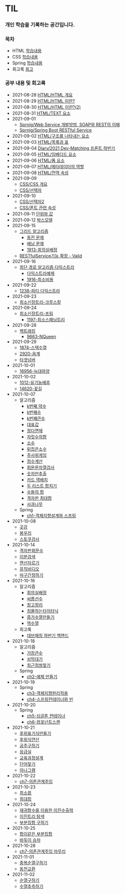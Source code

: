 # TIL
### 개인 학습을 기록하는 공간입니다.

### 목차

- HTML [학습내용](./html)
- CSS [학습내용](./css)
- Spring [학습내용](./spring) 
- 회고록 [회고](./diary)

### 공부 내용 및 회고록 

- 2021-08-28 [HTML/HTML 개요](./html/Section0-HTML개요/20210828-HTML개요.md)
- 2021-08-29 [HTML/HTML 이란?](./html/Section1-HTML/20210829-HTML.md)
- 2021-08-30 [HTML/HTML 이란?(2)](./html/Section1-HTML/20210830-HTML(2).md)
- 2021-08-31 [HTML/TEXT 요소](./html/Section2-TEXT요소/20210831-TEXT요소.md)
- 2021-09-01 
  - [Sprnig/Web Service 개발방법, SOAP와 REST의 이해](./spring-boot-RESTful/Section0-WebServiceANDWebApplication/WebService개발방법SOAP과REST의이해.md)
  - [Sprnig/Spring Boot RESTful Service](./spring-boot-RESTful/Section1-SpringBoot로개발하는RESTfulService/SpringBoot-RESTfulService.md.md)
- 2021-09-02 [HTML/구조를 나타내는 요소](./html/Section3-구조를나타내는요소/20210902-구조를나타내는요소.md)
- 2021-09-03 [HTML/목록과 표](./html/Section4-목록과표/20210903-목록과표.md)
- 2021-09-04 [Diary/2021 Dev-Matching 프론트 하반기](./diary/20210904DevMatching하반기.md)
- 2021-09-05 [HTML/임베디드 요소](./html/Section5-임베디드요소/20210905-임베디드요소.md)
- 2021-09-06 [HTML/폼 요소](./html/Section6-폼요소/20210906-폼요소.md)
- 2021-09-07 [HTML/메타데이터의 역할](./html/Section7-메타데이터의역할/20210907-메타데이터.md)
- 2021-09-08 [HTML/전역 속성](./html/Section8-전역속성/20210908-전역속성.md)
- 2021-09-09 
  - [CSS/CSS 개요](./css/Section0-CSS개요/20210909-CSS개요.md)
  - [CSS/선택자](./css/Section1-선택자/20210909-선택자.md) 
- 2021-09-10 
  - [CSS/선택자2](./css/Section1-선택자/20210909-선택자.md)
  - [CSS/폰트 관련 속성](./css/Section2-폰트관련속성/20210910-폰트관련속성.md)
- 2021-09-11 [단위와 값](./css/Section3-단위와값/20210911-단위와값.md)
- 2021-09-12 [박스모델](./css/Section4-박스모델/20210912-박스모델.md)
- 2021-09-15 
  - [그리드 알고리즘](./algorithm/Greedy/탐욕알고리즘.md)
    - [동전 문제](./algorithm/Greedy/problems/동전문제.py)
    - [배낭 문제](./algorithm/Greedy/problems/배낭문제.py)
    - [1913-회의실배정](./algorithm/Greedy/problems/1913-회의실배정.py)
  - [RESTfulService기능 확장 - Valid](./spring-boot-RESTful/Section3-RESTfulService기능확장/RESTfulService기능확장.md)
- 2021-09-16 
  - [최단 경로 알고리즘 다익스트라](./algorithm/최단경로/최단경로알고리즘.md)
    - [다익스트라예제](./algorithm/최단경로/다익스트라예제.py)
    - [1916-최소비용](./algorithm/최단경로/problems/1916-최소비용.py)
- 2021-09-22
  - [1238-파티 다익스트라](./algorithm/최단경로/problems/1238-파티.py)
- 2021-09-23
  - [최소신장트리-크루스칼](./algorithm/최소신장트리/최소신장트리.md)
- 2021-09-24
  - [최소신장트리-프림](./algorithm/최소신장트리/최소신장트리.md)
    - [1197-최소스패닝트리](./algorithm/최소신장트리/problems/1197-최소스패닝트리.py)
- 2021-09-28
  - [백트래킹](./algorithm/백트래킹/백트래킹.md)
    - [9663-NQueen](./algorithm/백트래킹/problems/9663-NQueen.py)
- 2021-09-29
  - [1874-스택수열](./algorithm/problems/1874-스택수열.py)
  - [2920-음계](./algorithm/problems/2920-음계.py)
  - [타겟넘버](./algorithm/problems/타겟넘버.py)
- 2021-10-01
  - [16956-늑대와양](./algorithm/problems/16956-늑대와양.py)
- 2021-10-02
  - [1012-유기농배추](./algorithm/problems/1012-유기농배추.py)
  - [14620-꽃길](./algorithm/problems/14620-꽃길.py)
- 2021-10-07
  - 알고리즘
    - [k번째 약수](./algorithm/코딩구현력기르기/k번째약수.py)
    - [k번째수](./algorithm/코딩구현력기르기/k번째수.py)
    - [k번째큰수](./algorithm/코딩구현력기르기/k번째큰수.py)
    - [대표값](./algorithm/코딩구현력기르기/대표값.py)
    - [정다면체](./algorithm/코딩구현력기르기/정다면체.py)
    - [자릿수의합](./algorithm/코딩구현력기르기/자릿수의합.py)
    - [소수](./algorithm/코딩구현력기르기/소수.py)
    - [뒤집은소수](./algorithm/코딩구현력기르기/뒤집은소수.py)
    - [주사위게임](./algorithm/코딩구현력기르기/주사위게임.py)
    - [점수계산](./algorithm/코딩구현력기르기/점수계산.py)
    - [회문문자열검사](./algorithm/탐색시뮬레이션(string,1차원,2차원)/회문문자열검사.py)
    - [숫자만추출](./algorithm/탐색시뮬레이션(string,1차원,2차원)/숫자만추출.py)
    - [카드 역배치](./algorithm/탐색시뮬레이션(string,1차원,2차원)/카드역배치.py)
    - [두 리스트 합치기](./algorithm/탐색시뮬레이션(string,1차원,2차원)/두리스트합치기.py)
    - [수들의 합](./algorithm/탐색시뮬레이션(string,1차원,2차원)/수들의합.py)
    - [격자판 최대합](./algorithm/탐색시뮬레이션(string,1차원,2차원)/격자판최대합.py)
    - [사과나무](./algorithm/탐색시뮬레이션(string,1차원,2차원)/사과나무.py)
  - Spring
    - [ch1-객체지향설계와 스프링](./spring/spring-basic/ch1-객체지향설계와스프링)
- 2021-10-08
  - [곳감](./algorithm/탐색시뮬레이션(string,1차원,2차원)/곳감.py)
  - [봉우리](./algorithm/탐색시뮬레이션(string,1차원,2차원)/봉우리.py)
  - [스토쿠검사](./algorithm/탐색시뮬레이션(string,1차원,2차원)/스토쿠검사.py)
- 2021-10-14
  - [격자판회문수](./algorithm/탐색시뮬레이션(string,1차원,2차원)/격자판회문수.py)
  - [이분검색](./algorithm/이분탐색/이분검색.py)
  - [랜선자르기](./algorithm/이분탐색/랜선자르기.py)
  - [뮤직비디오](./algorithm/이분탐색/뮤직비디오.py)
  - [마구간정하기](./algorithm/이분탐색/마구간정하기.py)
- 2021-10-16
  - 알고리즘
    - [회의실배정](./algorithm/Greedy/problems/회의실배정.py)
    - [씨름선수](./algorithm/Greedy/problems/씨름선수.py)
    - [창고정리](./algorithm/Greedy/problems/창고정리.py)
    - [침몰하는타이타닉](./algorithm/Greedy/problems/침몰하는타이타닉.py)
    - [증가수열만들기](./algorithm/Greedy/problems/증가수열만들기.py)
    - [역수열](./algorithm/Greedy/problems/역수열.py)
  - 회고록
    - [데브매칭 하반기 백엔드](./diary/20211016DevMatching하반기(백엔드).md)
- 2021-10-18
  - 알고리즘
    - [가장큰수](./algorithm/자료구조(스택큐해쉬힙)/가장큰수.py)
    - [쇠막대기](./algorithm/자료구조(스택큐해쉬힙)/쇠막대기.py)
    - [최근점쌍찾기](./algorithm/이분탐색/최근점쌍찾기.py)
  - Spring
    - [ch2-예제 만들기](./spring/spring-basic/ch2-스프링핵심원리이해1-예제만들기)
- 2021-10-19
  - Spring
    - [ch3-객체지향원리적용](./spring/spring-basic/ch3-객체지향원리적용/)
    - [ch4-스프링컨테이너와 빈](./spring-basic/ch4-스프링컨테이너와빈/)
- 2021-10-20
  - Spring
    - [ch5-싱글톤 컨테이너](./spring/spring-basic/ch5-싱글톤컨테이너/)
    - [ch6-컴포넌트스캔](./spring/spring-basic/ch6-컴포넌트스캔)
- 2021-10-21  
  - [후위표기식만들기](./algorithm/자료구조(스택큐해쉬힙)/후위표기식만들기.py)
  - [후위식연산](./algorithm/자료구조(스택큐해쉬힙)/후위식연산.py)
  - [공주구하기](./algorithm/자료구조(스택큐해쉬힙)/공주구하기.py)
  - [응급실](./algorithm/자료구조(스택큐해쉬힙)/응급실.py)
  - [교육과정설계](./algorithm/자료구조(스택큐해쉬힙)/교육과정설계.py)
  - [단어찾기](./algorithm/자료구조(스택큐해쉬힙)/단어찾기.py)
  - [아나그램](./algorithm/자료구조(스택큐해쉬힙)/아나그램.py)
- 2021-10-22
  - [ch7-의존관계주입](./spring/spring-basic/ch7-의존관계주입)
- 2021-10-23
  - [최소횝](./algorithm/자료구조(스택큐해쉬힙)/최소힙.py)
  - [최대힙](./algorithm/자료구조(스택큐해쉬힙)/최대힙.py)
- 2021-10-24
  - [재귀함수를 이용한 이진수출력](./algorithm/완전탐색DFS기초/재귀함수를이용한이진수출력.py)
  - [이진트리 탐색](./algorithm/완전탐색DFS기초/이진트리탐색.py)
  - [부분집합 구하기](./algorithm/완전탐색DFS기초/부분집합구하기.py)
- 2021-10-25
  - [합이같은 부분집합](./algorithm/완전탐색DFS기초/합이같은부분집합.py)
  - [바둑이 승차](./algorithm/완전탐색DFS기초/바둑이승차.py)
- 2021-10-28
  - [ch7-의존관계주입 마무리](./spring/spring-basic/ch7-의존관계주입)
- 2021-11-01
  - [중복순열구하기](./algorithm/완전탐색DFS기초/중복순열구하기.py)
  - [동전교환](./algorithm/완전탐색DFS기초/동전교환.py)
- 2021-11-02
  - [순열구하기](./algorithm/완전탐색DFS기초/순열구하기.py)
  - [수열추측하기](./algorithm/완전탐색DFS기초/수열추측하기.py)
